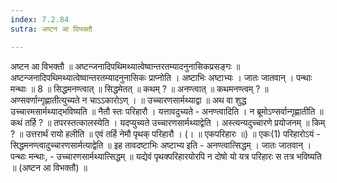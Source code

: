 ```yaml
---
index: 7.2.84
sutra: अष्टन आ विभक्तौ

---
```

अष्टन आ विभक्तौ ॥ अष्टन्जनादिपथिमथ्यात्वेष्वान्तरतम्यादनुनासिकप्रसङ्गः ॥ अष्टन्जनादिपथिमथ्यात्वेष्वान्तरतम्यादनुनासिकः प्राप्नोति । अष्टाभिः अष्टाभ्यः । जातः जातवान् । पन्थाः मन्थाः ॥ 8 ॥ सिद्धमनण्त्वात् ॥ सिद्धमेतत् ॥ कथम् ? ॥ अनण्त्वात् ॥ कथमनण्त्वम् ? ॥ अण्सवर्णान्गृह्णातीत्युच्यते न चाऽऽकारोऽण् । ॥ उच्चारणसार्मथ्याद्वा ॥ अथ वा शुद्ध उच्चारमसार्मथ्याद्भविष्यति ॥ नैतौ स्तः परिहारौ । यत्तावदुच्यते - अनण्त्वादिति । न ब्रूमोऽण्सर्वान्गृह्णातीति ॥ कथं तर्हि ? ॥ तपरस्तत्कालस्येति । यदप्युच्यते उच्चारणसार्मथ्याद्वेति । अस्त्यन्यदुच्चारणे प्रयोजनम् ॥ किम् ? ॥ उत्तरार्थं रायो हलीति ॥ एवं तर्हि नेमौ पृथक् परिहारौ । (। ॥ एकपरिहारः ॥) ॥ एकः(1) परिहारोऽयं  - सिद्धमनण्त्वादुच्चारणसार्मत्याद्वेति ॥ इह तावदष्टाभिः अष्टाभ्य इति  -  अनण्त्वात्सिद्धम् । जातः जातवान् । पन्थाः मन्थाः, - उच्चारणसार्मथ्यात्सिद्धम् ॥ यद्येवं पृथक्परिहारयोरपि न दोषो यो यत्र परिहारः स तत्र भविष्यति ॥ (अष्टन आ विभक्तौ) ॥